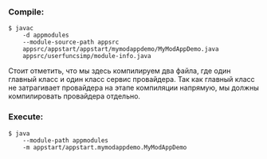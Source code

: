 ### Compile:
```
$ javac 
    -d appmodules 
    --module-source-path appsrc 
    appsrc/appstart/appstart/mymodappdemo/MyModAppDemo.java 
    appsrc/userfuncsimp/module-info.java
```
Стоит отметить, что мы здесь компилируем два файла, 
где один главный класс и один класс сервис провайдера. 
Так как главный класс не затрагивает провайдера на 
этапе компиляции напрямую, мы должны компилировать 
провайдера отдельно.

### Execute:
```
$ java 
    --module-path appmodules 
    -m appstart/appstart.mymodappdemo.MyModAppDemo
```